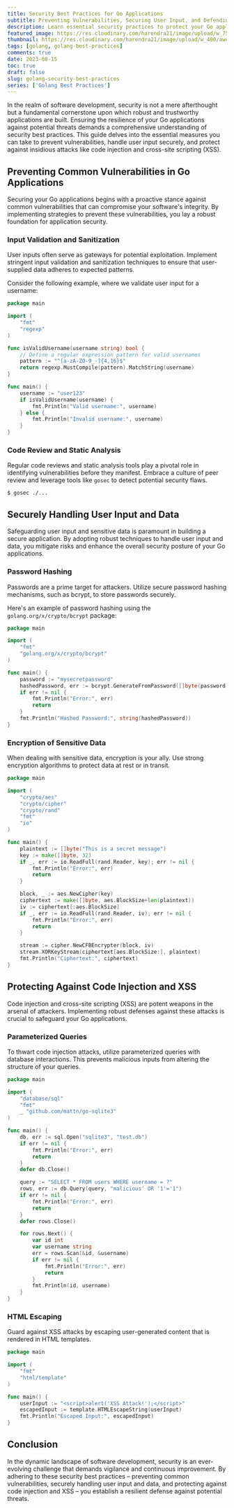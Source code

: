 ```yaml
---
title: Security Best Practices for Go Applications
subtitle: Preventing Vulnerabilities, Securing User Input, and Defending Against Code Injection and XSS in Go
description: Learn essential security practices to protect your Go applications from common vulnerabilities, securely manage user input and data, and guard against malicious attacks like code injection and cross-site scripting (XSS).
featured_image: https://res.cloudinary.com/harendra21/image/upload/w_750/awesome-blog/awesome-golang/Golang_Best_Practices_Security_tsrzas.png
thumbnail: https://res.cloudinary.com/harendra21/image/upload/w_400/awesome-blog/awesome-golang/Golang_Best_Practices_Security_tsrzas.png
tags: [golang, golang-best-practices]
comments: true
date: 2023-08-15
toc: true
draft: false
slug: golang-security-best-practices
series: ['Golang Best Practices']
---
```


In the realm of software development, security is not a mere afterthought but a fundamental cornerstone upon which robust and trustworthy applications are built. Ensuring the resilience of your Go applications against potential threats demands a comprehensive understanding of security best practices. This guide delves into the essential measures you can take to prevent vulnerabilities, handle user input securely, and protect against insidious attacks like code injection and cross-site scripting (XSS).

## Preventing Common Vulnerabilities in Go Applications

Securing your Go applications begins with a proactive stance against common vulnerabilities that can compromise your software's integrity. By implementing strategies to prevent these vulnerabilities, you lay a robust foundation for application security.

### Input Validation and Sanitization

User inputs often serve as gateways for potential exploitation. Implement stringent input validation and sanitization techniques to ensure that user-supplied data adheres to expected patterns.

Consider the following example, where we validate user input for a username:

```go
package main

import (
	"fmt"
	"regexp"
)

func isValidUsername(username string) bool {
	// Define a regular expression pattern for valid usernames
	pattern := "^[a-zA-Z0-9_-]{4,16}$"
	return regexp.MustCompile(pattern).MatchString(username)
}

func main() {
	username := "user123"
	if isValidUsername(username) {
		fmt.Println("Valid username:", username)
	} else {
		fmt.Println("Invalid username:", username)
	}
}
```

### Code Review and Static Analysis

Regular code reviews and static analysis tools play a pivotal role in identifying vulnerabilities before they manifest. Embrace a culture of peer review and leverage tools like `gosec` to detect potential security flaws.

```shell
$ gosec ./...
```

## Securely Handling User Input and Data

Safeguarding user input and sensitive data is paramount in building a secure application. By adopting robust techniques to handle user input and data, you mitigate risks and enhance the overall security posture of your Go applications.

### Password Hashing

Passwords are a prime target for attackers. Utilize secure password hashing mechanisms, such as bcrypt, to store passwords securely.

Here's an example of password hashing using the `golang.org/x/crypto/bcrypt` package:

```go
package main

import (
	"fmt"
	"golang.org/x/crypto/bcrypt"
)

func main() {
	password := "mysecretpassword"
	hashedPassword, err := bcrypt.GenerateFromPassword([]byte(password), bcrypt.DefaultCost)
	if err != nil {
		fmt.Println("Error:", err)
		return
	}
	fmt.Println("Hashed Password:", string(hashedPassword))
}
```

### Encryption of Sensitive Data

When dealing with sensitive data, encryption is your ally. Use strong encryption algorithms to protect data at rest or in transit.

```go
package main

import (
	"crypto/aes"
	"crypto/cipher"
	"crypto/rand"
	"fmt"
	"io"
)

func main() {
	plaintext := []byte("This is a secret message")
	key := make([]byte, 32)
	if _, err := io.ReadFull(rand.Reader, key); err != nil {
		fmt.Println("Error:", err)
		return
	}

	block, _ := aes.NewCipher(key)
	ciphertext := make([]byte, aes.BlockSize+len(plaintext))
	iv := ciphertext[:aes.BlockSize]
	if _, err := io.ReadFull(rand.Reader, iv); err != nil {
		fmt.Println("Error:", err)
		return
	}

	stream := cipher.NewCFBEncrypter(block, iv)
	stream.XORKeyStream(ciphertext[aes.BlockSize:], plaintext)
	fmt.Println("Ciphertext:", ciphertext)
}
```

## Protecting Against Code Injection and XSS

Code injection and cross-site scripting (XSS) are potent weapons in the arsenal of attackers. Implementing robust defenses against these attacks is crucial to safeguard your Go applications.

### Parameterized Queries

To thwart code injection attacks, utilize parameterized queries with database interactions. This prevents malicious inputs from altering the structure of your queries.

```go
package main

import (
	"database/sql"
	"fmt"
	_ "github.com/mattn/go-sqlite3"
)

func main() {
	db, err := sql.Open("sqlite3", "test.db")
	if err != nil {
		fmt.Println("Error:", err)
		return
	}
	defer db.Close()

	query := "SELECT * FROM users WHERE username = ?"
	rows, err := db.Query(query, "malicious' OR '1'='1")
	if err != nil {
		fmt.Println("Error:", err)
		return
	}
	defer rows.Close()

	for rows.Next() {
		var id int
		var username string
		err = rows.Scan(&id, &username)
		if err != nil {
			fmt.Println("Error:", err)
			return
		}
		fmt.Println(id, username)
	}
}
```

### HTML Escaping

Guard against XSS attacks by escaping user-generated content that is rendered in HTML templates.

```go
package main

import (
	"fmt"
	"html/template"
)

func main() {
	userInput := "<script>alert('XSS Attack!');</script>"
	escapedInput := template.HTMLEscapeString(userInput)
	fmt.Println("Escaped Input:", escapedInput)
}
```

## Conclusion

In the dynamic landscape of software development, security is an ever-evolving challenge that demands vigilance and continuous improvement. By adhering to these security best practices – preventing common vulnerabilities, securely handling user input and data, and protecting against code injection and XSS – you establish a resilient defense against potential threats.
